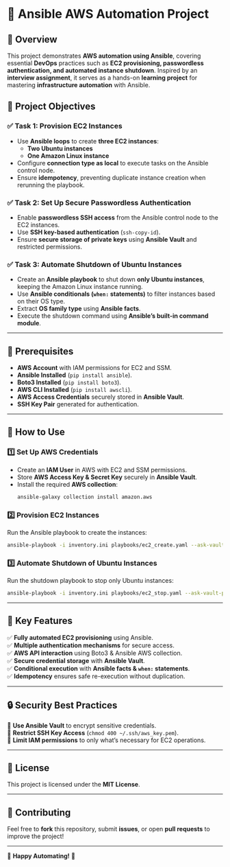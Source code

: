 # 🚀 Ansible AWS Automation Project  

## 📌 Overview  
This project demonstrates **AWS automation using Ansible**, covering essential **DevOps** practices such as **EC2 provisioning, passwordless authentication, and automated instance shutdown**. Inspired by an **interview assignment**, it serves as a hands-on **learning project** for mastering **infrastructure automation** with Ansible.  

## 🎯 Project Objectives  

### ✅ **Task 1: Provision EC2 Instances**  
- Use **Ansible loops** to create **three EC2 instances**:  
  - **Two Ubuntu instances**  
  - **One Amazon Linux instance**  
- Configure **connection type as local** to execute tasks on the Ansible control node.  
- Ensure **idempotency**, preventing duplicate instance creation when rerunning the playbook.  

### ✅ **Task 2: Set Up Secure Passwordless Authentication**  
- Enable **passwordless SSH access** from the Ansible control node to the EC2 instances.  
- Use **SSH key-based authentication** (`ssh-copy-id`).  
- Ensure **secure storage of private keys** using **Ansible Vault** and restricted permissions.  

### ✅ **Task 3: Automate Shutdown of Ubuntu Instances**  
- Create an **Ansible playbook** to shut down **only Ubuntu instances**, keeping the Amazon Linux instance running.  
- Use **Ansible conditionals (`when:` statements)** to filter instances based on their OS type.  
- Extract **OS family type** using **Ansible facts**.  
- Execute the shutdown command using **Ansible’s built-in command module**.  

---

## 🔧 Prerequisites  
- **AWS Account** with IAM permissions for EC2 and SSM.  
- **Ansible Installed** (`pip install ansible`).  
- **Boto3 Installed** (`pip install boto3`).  
- **AWS CLI Installed** (`pip install awscli`).  
- **AWS Access Credentials** securely stored in **Ansible Vault**.  
- **SSH Key Pair** generated for authentication.  

---

## 🚀 How to Use  

### 1️⃣ **Set Up AWS Credentials**  
- Create an **IAM User** in AWS with EC2 and SSM permissions.  
- Store **AWS Access Key & Secret Key** securely in **Ansible Vault**.  
- Install the required **AWS collection**:  
  ```sh
  ansible-galaxy collection install amazon.aws
  ```  

### 2️⃣ **Provision EC2 Instances**  
Run the Ansible playbook to create the instances:  
```sh
ansible-playbook -i inventory.ini playbooks/ec2_create.yaml --ask-vault-pass
```  



### 3️⃣ **Automate Shutdown of Ubuntu Instances**  
Run the shutdown playbook to stop only Ubuntu instances:  
```sh
ansible-playbook -i inventory.ini playbooks/ec2_stop.yaml --ask-vault-pass
```  

---

## 📌 Key Features  
✅ **Fully automated EC2 provisioning** using Ansible.  
✅ **Multiple authentication mechanisms** for secure access.  
✅ **AWS API interaction** using Boto3 & Ansible AWS collection.  
✅ **Secure credential storage** with **Ansible Vault**.  
✅ **Conditional execution** with **Ansible facts & `when:` statements**.  
✅ **Idempotency** ensures safe re-execution without duplication.  

---

## 🔒 Security Best Practices  
🔹 **Use Ansible Vault** to encrypt sensitive credentials.  
🔹 **Restrict SSH Key Access** (`chmod 400 ~/.ssh/aws_key.pem`).  
🔹 **Limit IAM permissions** to only what’s necessary for EC2 operations.  

---

## 📜 License  
This project is licensed under the **MIT License**.  

---

## 🤝 Contributing  
Feel free to **fork** this repository, submit **issues**, or open **pull requests** to improve the project!  

---



🚀 **Happy Automating!** 🎯  

